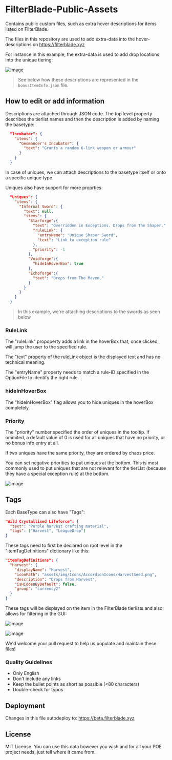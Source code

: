 # FilterBlade-Public-Assets

Contains public custom files, such as extra hover descriptions for items listed on FilterBlade.

The files in this repository are used to add extra-data into the hover-descriptions on https://filterblade.xyz

For instance in this example, the extra-data is used to add drop locations into the unique tiering:

![image](https://user-images.githubusercontent.com/2942999/230211064-7a91428b-7e90-4d05-a273-2dae4444624d.png)

> See below how these descriptions are represented in the `bonusItemInfo.json` file.

## How to edit or add information

Descriptions are attached through JSON code. The top level property describes the tierlist names and then the description is added by naming the basetype:

```json
  "Incubator": {
    "items": {
      "Geomancer's Incubator": {
        "text": "Grants a random 6-link weapon or armour"
      }
    }
  }
```

In case of uniques, we can attach descriptions to the basetype itself or onto a specific unique type.

Uniques also have support for more proprties:

```json
  "Uniques": {
    "items": {
      "Infernal Sword": {
        "text": null,
        "items": {
          "Starforge":{
            "text": "Overridden in Exceptions. Drops from The Shaper.",
            "ruleLink": {
              "entryName": "Unique Shaper Sword",
              "text": "Link to exception rule"
            },
            "priority": -1
          },
          "Voidforge":{
            "hideInHoverBox": true
          },
          "Echoforge":{
            "text": "Drops from The Maven."            
          }
        }
      }
    }
  }
```

> In this example, we're attaching descriptions to the swords as seen below


### RuleLink

The "ruleLink" propoperty adds a link in the hoverBox that, once clicked, will jump the user to the specified rule.

The "text" property of the ruleLink object is the displayed text and has no technical meaning.

The "entryName" property needs to match a rule-ID specified in the OptionFile to identify the right rule.

### hideInHoverBox

The "hideInHoverBox" flag allows you to hide uniques in the hoverBox completely.

### Priority

The "priority" number specified the order of uniques in the tooltip. If ommited, a default value of 0 is used for all uniques that have no priority, or no bonus info entry at all.

If two uniques have the same priority, they are ordered by chaos price.

You can set negative priorities to put uniques at the bottom. This is most commonly used to put uniques that are not relevant for the tierList (because they have a special exception rule) at the bottom.

![image](https://github.com/NeverSinkDev/FilterBlade-Public-Assets/assets/20803858/d1e1b385-fc07-430c-b5cc-ab36243e6345)

## Tags

Each BaseType can also have "Tags":

```json
"Wild Crystallised Lifeforce": {
  "text": "Purple harvest crafting material",
  "tags": ["Harvest", "LeagueDrop"]
}
```

These tags need to first be declared on root level in the "itemTagDefinitions" dictionary like this:

```json
"itemTagDefinitions": {
  "Harvest": {
    "displayName": "Harvest",
    "iconPath": "assets/img/Icons/AccordionIcons/HarvestSeed.png",
    "description": "Drops from Harvest",
    "isHiddenByDefault": false,
    "group": "currency2"
  }
}
```

These tags will be displayed on the item in the FilterBlade tierlists and also allows for filtering in the GUI:

![image](https://github.com/NeverSinkDev/FilterBlade-Public-Assets/assets/20803858/47322344-3e59-4055-b46f-630859f7e358)

![image](https://github.com/NeverSinkDev/FilterBlade-Public-Assets/assets/20803858/a250bb49-5d61-4f2d-b247-ddefdb8073ed)

We'd welcome your pull request to help us populate and maintain these files!

### Quality Guidelines

- Only English
- Don't include any links
- Keep the bullet points as short as possible (<80 characters)
- Double-check for typos

## Deployment

Changes in this file autodeploy to: https://beta.filterblade.xyz

## License

MIT License. You can use this data however you wish and for all your POE project needs, just tell where it came from.
